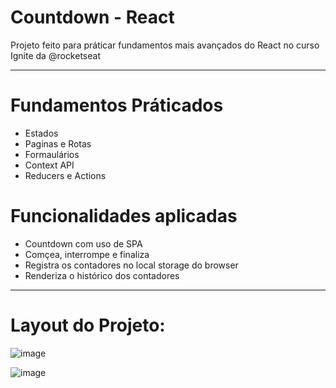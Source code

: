# Countdown - React

Projeto feito para práticar fundamentos mais avançados do React no curso Ignite da @rocketseat

---
# Fundamentos Práticados

- Estados
- Paginas e Rotas
- Formaulários
- Context API
- Reducers e Actions

# Funcionalidades aplicadas

- Countdown com uso de SPA
- Comçea, interrompe e finaliza
- Registra os contadores no local storage do browser
- Renderiza o histórico dos contadores

---
# Layout do Projeto:

![image](https://github.com/paulosantana95/todolist-rocketseat-challenger/assets/91387292/4ceeca7f-5030-48be-aac4-1329095e583e)


![image](https://github.com/paulosantana95/todolist-rocketseat-challenger/assets/91387292/ad0acff6-9f1b-4c65-9757-c9fc205f9d9e)



